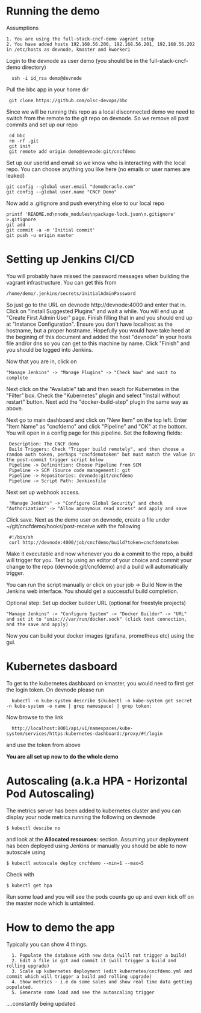 Running the demo
================

Assumptions

	1. You are using the full-stack-cncf-demo vagrant setup
	2. You have added hosts 192.168.56.200, 192.168.56.201, 192.168.56.202 in /etc/hosts as devnode, kmaster and kworker1


Login to the devnode as user demo (you should be in the full-stack-cncf-demo directory)

      ssh -i id_rsa demo@devnode

Pull the bbc app in your home dir

     git clone https://github.com/olsc-devops/bbc

Since we will be running this repo as a local disconnected demo we need to switch from the remote to the git repo on devnode. So we
remove all past commits and set up our repo

     cd bbc
     rm -rf .git
     git init
     git remote add origin demo@devnode:git/cncfdemo

Set up our userid and email so we know who is interacting with the local repo. You can choose anything you like here (no emails or user
names are leaked)

    git config --global user.email "demo@oracle.com"
    git config --global user.name "CNCF Demo"

Now add a .gitignore and push everything else to our local repo

    printf 'README.md\nnode_modules\npackage-lock.json\n.gitignore' >.gitignore
    git add .
    git commit -a -m 'Initial commit'
    git push -u origin master


Setting up Jenkins CI/CD
========================

You will probably have missed the password messages when building the vagrant infrastructure. You can get this from

    /home/demo/.jenkins/secrets/initialAdminPassword

So just go to the URL on devnode http://devnode:4000 and enter that in. Click on "Install Suggested Plugins" and wait
a while. You will end up at "Create First Admin User" page. Finish filling that in and you should end up at "Instance Configuration".
Ensure you don't have localhost as the hostname, but a proper hostname. Hopefully you would have take heed at the begining of this
document and added the host "devnode" in your hosts file and/or dns so you can get to this machine by name. Click "Finish" and you should
be logged into Jenkins.

Now that you are in, click on

    "Manage Jenkins" -> "Manage Plugins" -> "Check Now" and wait to complete

Next click on the "Available" tab and then seach for Kubernetes in the "Filter" box. Check the "Kubernetes" plugin and select "Install without restart" button. Next add the "docker-build-step" plugin the same way as above.

Next go to main dashboard and click on "New Item" on the top left. Enter "Item Name" as "cncfdemo" and click "Pipeline" and "OK" at the bottom. You will open in a config page for this pipeline.
Set the following fields:


     Description: The CNCF demo
     Build Triggers: Check "Trigger build remotely", and then choose a random auth token, perhaps "cncfdemotoken" but must match the value in the post-commit trigger script below
     Pipeline -> Definintion: Choose Pipeline from SCM
     Pipeline -> SCM (Source code management): git
     Pipeline -> Repositories: devnode:git/cncfdemo
     Pipeline -> Script Path: Jenkinsfile


Next set up webhook access. 

     "Manage Jenkins" -> "Configure Global Security" and check "Authorization" -> "Allow anonymous read access" and apply and save


Click save. 
Next as the demo user on devnode, create a file under ~/git/cncfdemo/hooks/post-receive with the following

     #!/bin/sh
     curl http://devnode:4000/job/cncfdemo/build?token=cncfdemotoken

Make it executable and now whenever you do a commit to the repo, a build will trigger for you. Test by using an editor of your choice and commit your change to the repo (devnode:git/cncfdemo) and a build will automatically trigger.

You can run the script manually or click on your job -> Build Now in the Jenkins web interface. You should get a successful build completion.

Optional step: Set up docker builder URL (optional for freestyle projects)

    "Manage Jenkins" -> "Configure System" -> "Docker Builder" -> "URL" and set it to "unix:///var/run/docker.sock" (click test connection, and the save and apply)

Now you can build your docker images (grafana, prometheus etc) using the gui.

Kubernetes dasboard
===================

To get to the kubernetes dashboard on kmaster, you would need to first get the login token. On devnode please run

      kubectl -n kube-system describe $(kubectl -n kube-system get secret -n kube-system -o name | grep namespace) | grep token:

Now browse to the link

      http://localhost:8001/api/v1/namespaces/kube-system/services/https:kubernetes-dashboard:/proxy/#!/login

and use the token from above

**You are all set up now to do the whole demo**

Autoscaling (a.k.a HPA - Horizontal Pod Autoscaling)
====================================================

The metrics server has been added to kubernetes cluster and you can display your node metrics running the following on devnode

    $ kubectl descibe no

and look at the **Allocated resources:** section. Assuming your deployment has been deployed using Jenkins or manually you should be able
to now autoscale using

    $ kubectl autoscale deploy cncfdemo --min=1 --max=5

Check with

    $ kubectl get hpa

Run some load and you will see the pods counts go up and even kick off on the master node which is untainted.

How to demo the app
===================

Typically you can show 4 things.

	  1. Populate the database with new data (will not trigger a build)
	  2. Edit a file in git and commit it (will trigger a build and rolling upgrade)
	  3. Scale up kubernetes deployment (edit kubernetes/cncfdemo.yml and commit which will trigger a build and rolling upgrade)
	  4. Show metrics - i.e do some sales and show real time data getting populated.
	  5. Generate some load and see the autoscaling trigger

....constantly being updated
